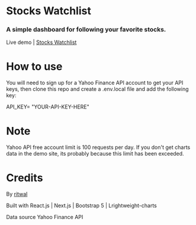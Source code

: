 # Stocks Watchlist

### A simple dashboard for following your favorite stocks.

Live demo | [Stocks Watchlist](https://stocks-watchlist-ritwaldev.vercel.app/)

# How to use

You will need to sign up for a Yahoo Finance API account to get your API keys, then clone this repo and create a .env.local file and add the following key:

API_KEY= "YOUR-API-KEY-HERE"

# Note

Yahoo API free account limit is 100 requests per day. If you don't get charts data in the demo site, its probably because this limit has been exceeded.

# Credits

By [ritwal](https://www.ritwal.com)

Built with React.js | Next.js | Bootstrap 5 | Lrightweight-charts

Data source Yahoo Finance API
